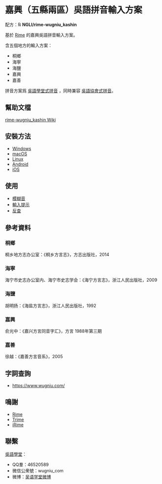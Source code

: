 # 嘉興（五縣兩區）吳語拼音輸入方案

配方：℞ **NGLI/rime-wugniu_kashin**

基於 [Rime](https://rime.im/) 的嘉興吳語拼音輸入方案。

含五個地方的輸入方案：

- 桐鄉
- 海寧
- 海鹽
- 嘉興
- 嘉善

拼音方案爲 [吳語學堂式拼音](https://github.com/NGLI/rime-wugniu_kashin/wiki/音系及拼音方案) ，同時兼容 [吳語協會式拼音](http://wu-chinese.com/romanization/)。

## 幫助文檔

[rime-wugniu_kashin Wiki](https://github.com/NGLI/rime-wugniu_kashin/wiki)

## 安裝方法

- [Windows](https://ngli.github.io/安装方法/Windows.html)
- [macOS](https://ngli.github.io/安装方法/macOS.html)
- [Linux](https://ngli.github.io/安装方法/Linux.html)
- [Android](https://ngli.github.io/安装方法/Android.html)
- [iOS](https://ngli.github.io/安装方法/iOS.html)

## 使用

- [模糊音](https://ngli.github.io/使用/模糊音.html)
- [輸入提示](https://ngli.github.io/使用/输入提示.html)
- [反查](https://ngli.github.io/使用/反查.html)

## 參考資料

### 桐鄉

桐乡地方志办公室：《桐乡方言志》，方志出版社，2014

### 海寧

海宁市史志办公室内、海宁市史志学会：《海宁方言志》，浙江人民出版社，2009

### 海鹽

胡明扬：《海盐方言志》，浙江人民出版社，1992

### 嘉興

俞光中：《嘉兴方言同音字汇》，方言 1988年第三期

### 嘉善

徐越：《嘉善方言音系》，2005

## 字詞查詢

- https://www.wugniu.com/

## 鳴謝

- [Rime](https://rime.im/)
- [Trime](https://github.com/osfans/trime)
- [iRime](https://github.com/jimmy54/iRime)

## 聯繫

[吳語學堂](https://www.wugniu.com/)：

- QQ羣：46520589
- 微信公衆號：wugniu_com
- 微博：[吴语学堂微博](https://weibo.com/u/6541762299)
